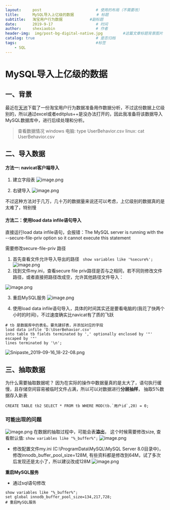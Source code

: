 ```yaml
---
layout:     post   				        # 使用的布局（不需要改）
title:      MySQL导入上亿级的数据 		   # 标题 
subtitle:   淘宝用户行为数据            #副标题
date:       2019-9-17 				    # 时间
author:     shexiaobin 				    # 作者
header-img:  img/post-bg-digital-native.jpg     	#这篇文章标题背景图片
catalog: true 						    # 是否归档
tags:								    #标签
    - SQL
---
```




#  MySQL导入上亿级的数据

## 一、背景
最近在[天池](https://tianchi.aliyun.com/dataset/dataDetail?dataId=649)下载了一份淘宝用户行为数据准备用作数据分析，不过这份数据上亿级别的，所以通过excel或者editplus++是没办法打开的，因此我准备将该数据导入MySQL数据库中，进行后续处理和分析。
> 查看数据情况
> windows 电脑:  type UserBehavior.csv
> linux:  cat UserBehavior.csv

## 二、导入数据
#### 方法一: navicat客户端导入
1. 建立字段表
![image.png](https://upload-images.jianshu.io/upload_images/12269087-558cbe5c2b51cf47.png?imageMogr2/auto-orient/strip%7CimageView2/2/w/1240)

2. 右键导入
![image.png](https://upload-images.jianshu.io/upload_images/12269087-fffb97a6ccd6e988.png?imageMogr2/auto-orient/strip%7CimageView2/2/w/1240)

不过这种方法对于几万，几十万的数据量来说还可以考虑，上亿级别的数据真的是太难了，特别慢

#### 方法二：使用load data infile语句导入
直接运行load data infile语句，会报错：The MySQL server is running with the --secure-file-priv option so it cannot execute this statement

需要修改secure-file-priv 路径


1. 首先查看文件允许导入导出的路径
`` show variables like '%secure%';``
![image.png](https://upload-images.jianshu.io/upload_images/12269087-6faa32baabd0443b.png?imageMogr2/auto-orient/strip%7CimageView2/2/w/1240)
2. 找到文件my.ini，查看secure file priv路径是否与之相同，若不同则修改文件路径，或者直接把路径改成空，允许其他路径文件导入：

![image.png](https://upload-images.jianshu.io/upload_images/12269087-e96e46a172bcd18b.png?imageMogr2/auto-orient/strip%7CimageView2/2/w/1240)

3. 重启MySQL服务
![image.png](https://upload-images.jianshu.io/upload_images/12269087-541563170b09b6ce.png?imageMogr2/auto-orient/strip%7CimageView2/2/w/1240)

4. 使用load data infile语句导入，具体的时间其实还是要看电脑的(我花了快两个小时的时间)，不过速度确实比navicat有了质的飞跃
```
# tb 是数据库中的表名，要先建好表，并添加对应的字段
load data infile 'D:\UserBehavior.csv'   
into table tb fields terminated by ',' optionally enclosed by '"' escaped by '"'
lines terminated by '\n'; 
```
![Snipaste_2019-09-16_18-22-08.png](https://upload-images.jianshu.io/upload_images/12269087-fc96c21e24c3aa11.png?imageMogr2/auto-orient/strip%7CimageView2/2/w/1240)

## 三、抽取数据
为什么需要抽取数据呢？
因为在实际的操作中数据量真的是太大了，语句执行缓慢，且存储空间容易被临时文件占满，所以可以对数据进行**分层抽样**， 抽取5%数据存入新表
```
CREATE TABLE tb2 SELECT * FROM tb WHERE MOD(tb.`用户id`,20) = 0;
```
### 可能出现的问题
![image.png](https://upload-images.jianshu.io/upload_images/12269087-46ad24a05e44629a.png?imageMogr2/auto-orient/strip%7CimageView2/2/w/1240)
在数据的抽取过程中，可能会表**溢出**， 这个时候需要修改size,
查看默认值: ``show variables like "%_buffer%";``
![image.png](https://upload-images.jianshu.io/upload_images/12269087-dab117df173ebced.png?imageMogr2/auto-orient/strip%7CimageView2/2/w/1240)

-  修改配置文件my.ini
(C:\ProgramData\MySQL\MySQL Server 8.0目录中)，修改innodb_buffer_pool_size=128M, 有些资料都是修改到64M，试了多次后发现还是太小了，所以建议改成128M
![image.png](https://upload-images.jianshu.io/upload_images/12269087-f0d7a336ee6918a6.png?imageMogr2/auto-orient/strip%7CimageView2/2/w/1240)

**重启MySQL服务**

-  通过sql语句修改
```
show variables like "%_buffer%";
set global innodb_buffer_pool_size=134,217,728‬;
# 重启MySQL服务
```
